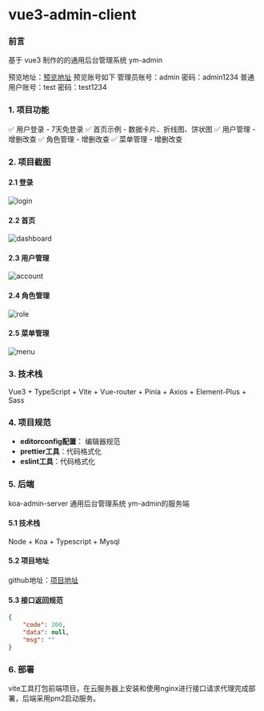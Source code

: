 # vue3-admin-client

### 前言
基于 vue3 制作的的通用后台管理系统 ym-admin

预览地址：[预览地址](http://175.178.159.253:3501) 
预览账号如下
管理员账号：admin  密码：admin1234    普通用户账号：test   密码：test1234

### 1. 项目功能
✅ 用户登录 - 7天免登录
✅ 首页示例 - 数据卡片、折线图、饼状图
✅ 用户管理 - 增删改查
✅ 角色管理 - 增删改查
✅ 菜单管理 - 增删改查

### 2. 项目截图

#### 2.1 登录
 ![login](https://raw.githubusercontent.com/Yuimng/Images/main/admin_images/login.png) 
&nbsp;

#### 2.2 首页
 ![dashboard](https://raw.githubusercontent.com/Yuimng/Images/main/admin_images/dashboard.png) 
&nbsp;

#### 2.3 用户管理
 ![account](https://raw.githubusercontent.com/Yuimng/Images/main/admin_images/account.png) 
&nbsp;

#### 2.4 角色管理
 ![role](https://raw.githubusercontent.com/Yuimng/Images/main/admin_images/role.png) 
&nbsp;

#### 2.5 菜单管理
 ![menu](https://raw.githubusercontent.com/Yuimng/Images/main/admin_images/menu.png) 
&nbsp;

### 3. 技术栈
Vue3 + TypeScript + Vite + Vue-router + Pinia + Axios + Element-Plus + Sass

### 4. 项目规范
- **editorconfig配置**： 编辑器规范
- **prettier工具**：代码格式化
- **eslint工具**：代码格式化

### 5. 后端
koa-admin-server 通用后台管理系统 ym-admin的服务端

#### 5.1 技术栈
Node + Koa + Typescript + Mysql

#### 5.2 项目地址
github地址：[项目地址](https://github.com/Yuimng/koa-admin-server) 

#### 5.3 接口返回规范

```json
{
    "code": 200,
    "data": null,
    "msg": ""
}
```

### 6. 部署

vite工具打包前端项目，在云服务器上安装和使用nginx进行接口请求代理完成部署，后端采用pm2启动服务。
